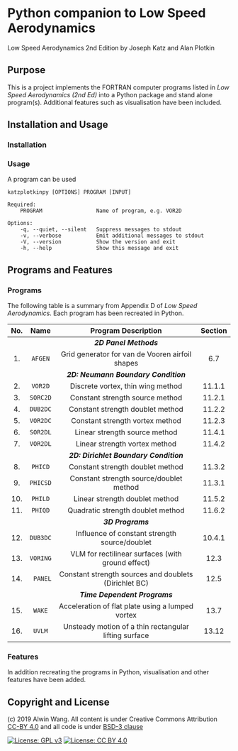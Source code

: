 # Python companion to Low Speed Aerodynamics 

Low Speed Aerodynamics 2nd Edition by Joseph Katz and Alan Plotkin

## Purpose

This is a project implements the FORTRAN computer programs listed in *Low Speed Aerodynamics (2nd Ed)* into a Python package and stand alone program(s). Additional features such as visualisation have been included.

## Installation and Usage

### Installation

### Usage

A program can be used

```
katzplotkinpy [OPTIONS] PROGRAM [INPUT]

Required:
    PROGRAM                 Name of program, e.g. VOR2D

Options:
    -q, --quiet, --silent   Suppress messages to stdout
    -v, --verbose           Emit additional messages to stdout
    -V, --version           Show the version and exit
    -h, --help              Show this message and exit
```

## Programs and Features

### Programs

The following table is a summary from Appendix D of *Low Speed Aerodynamics*. Each program has been recreated in Python.

| No. |   Name   |                    Program Description                | Section |
|:---:|:--------:|:-----------------------------------------------------:|:-------:|
|     |          |                  **_2D Panel Methods_**               |         |
|  1. |  `AFGEN` | Grid generator for van de Vooren airfoil shapes       |   6.7   |
|     |          |            **_2D: Neumann Boundary Condition_**       |         |
|  2. |  `VOR2D` | Discrete vortex, thin wing method                     |  11.1.1 |
|  3. | `SORC2D` | Constant strength source method                       |  11.2.1 |
|  4. | `DUB2DC` | Constant strength doublet method                      |  11.2.2 |
|  5. | `VOR2DC` | Constant strength vortex method                       |  11.2.3 |
|  6. | `SOR2DL` | Linear strength source method                         |  11.4.1 |
|  7. | `VOR2DL` | Linear strength vortex method                         |  11.4.2 |
|     |          |          **_2D: Dirichlet Boundary Condition_**       |         |
|  8. |  `PHICD` | Constant strength doublet method                      |  11.3.2 |
|  9. | `PHICSD` | Constant strength source/doublet method               |  11.3.1 |
| 10. |  `PHILD` | Linear strength doublet method                        |  11.5.2 |
| 11. |  `PHIQD` | Quadratic strength doublet method                     |  11.6.2 |
|     |          |                    **_3D Programs_**                  |         |
| 12. | `DUB3DC` | Influence of constant strength source/doublet         |  10.4.1 |
| 13. | `VORING` | VLM for rectilinear surfaces (with ground effect)     |  12.3   |
| 14. | ` PANEL` | Constant strength sources and doublets (Dirichlet BC) |  12.5   |
|     |          |             **_Time Dependent Programs_**             |         |
| 15. |   `WAKE` | Acceleration of flat plate using a lumped vortex      |  13.7   |
| 16. |   `UVLM` | Unsteady motion of a thin rectangular lifting surface |  13.12  |

### Features

In addition recreating the programs in Python, visualisation and other features have been added.

## Copyright and License

(c) 2019 Alwin Wang. All content is under Creative Commons Attribution [CC-BY 4.0](https://creativecommons.org/licenses/by/4.0/legalcode.txt) and all code is under [BSD-3 clause](LICENSE)

[![License: GPL v3](https://img.shields.io/badge/License-GPLv3-blue.svg?style=popout-square)](https://www.gnu.org/licenses/gpl-3.0)
[![License: CC BY 4.0](https://img.shields.io/badge/License-CC%20BY%204.0-lightgrey.svg?style=popout-square)](https://creativecommons.org/licenses/by/4.0/)